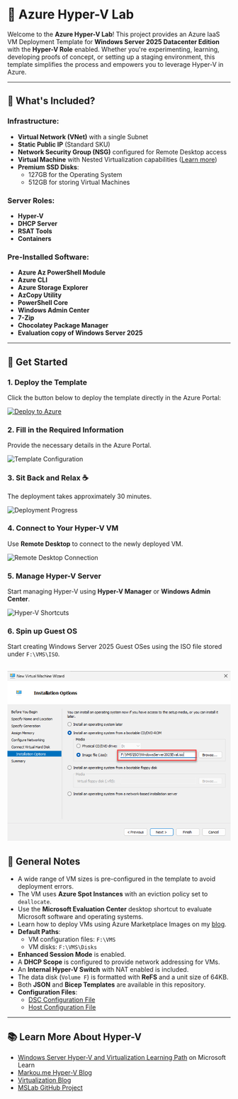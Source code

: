 # 🚀 Azure Hyper-V Lab

Welcome to the **Azure Hyper-V Lab**! This project provides an Azure IaaS VM Deployment Template for **Windows Server 2025 Datacenter Edition** with the **Hyper-V Role** enabled. Whether you're experimenting, learning, developing proofs of concept, or setting up a staging environment, this template simplifies the process and empowers you to leverage Hyper-V in Azure.

---

## 🌟 What's Included?

### Infrastructure:
- **Virtual Network (VNet)** with a single Subnet
- **Static Public IP** (Standard SKU)
- **Network Security Group (NSG)** configured for Remote Desktop access
- **Virtual Machine** with Nested Virtualization capabilities ([Learn more](https://www.markou.me))
- **Premium SSD Disks**:
  - 127GB for the Operating System
  - 512GB for storing Virtual Machines

### Server Roles:
- **Hyper-V**
- **DHCP Server**
- **RSAT Tools**
- **Containers**

### Pre-Installed Software:
- **Azure Az PowerShell Module**
- **Azure CLI**
- **Azure Storage Explorer**
- **AzCopy Utility**
- **PowerShell Core**
- **Windows Admin Center**
- **7-Zip**
- **Chocolatey Package Manager**
- **Evaluation copy of Windows Server 2025**

---

## 🚀 Get Started

### 1. Deploy the Template
Click the button below to deploy the template directly in the Azure Portal:

[![Deploy to Azure](https://aka.ms/deploytoazurebutton)](https://portal.azure.com/#create/Microsoft.Template/uri/https%3A%2F%2Fraw.githubusercontent.com%2Fgeorge-markou%2FAzure-Hyper-V-Lab%2Fmain%2Fmain.json)

### 2. Fill in the Required Information
Provide the necessary details in the Azure Portal.

![Template Configuration](./images/template.png)

### 3. Sit Back and Relax ☕
The deployment takes approximately 30 minutes.

![Deployment Progress](./images/deployment.png)

### 4. Connect to Your Hyper-V VM
Use **Remote Desktop** to connect to the newly deployed VM.

![Remote Desktop Connection](./images/connection.png)

### 5. Manage Hyper-V Server
Start managing Hyper-V using **Hyper-V Manager** or **Windows Admin Center**.

![Hyper-V Shortcuts](./images/shortcuts.png)

### 6. Spin up Guest OS
Start creating Windows Server 2025 Guest OSes using the ISO file stored under `F:\VMS\ISO`.

![Windows Server 2025 Evaluation ISO](./images/iso.png)
---

## 📝 General Notes

- A wide range of VM sizes is pre-configured in the template to avoid deployment errors.
- The VM uses **Azure Spot Instances** with an eviction policy set to `deallocate`.
- Use the **Microsoft Evaluation Center** desktop shortcut to evaluate Microsoft software and operating systems.
- Learn how to deploy VMs using Azure Marketplace Images on my [blog](https://www.markou.me/2022/03/use-azure-marketplace-images-to-deploy-virtual-machines-on-azure-stack-hci/).
- **Default Paths**:
  - VM configuration files: `F:\VMS`
  - VM disks: `F:\VMS\Disks`
- **Enhanced Session Mode** is enabled.
- A **DHCP Scope** is configured to provide network addressing for VMs.
- An **Internal Hyper-V Switch** with NAT enabled is included.
- The data disk (`Volume F`) is formatted with **ReFS** and a unit size of 64KB.
- Both **JSON** and **Bicep Templates** are available in this repository.
- **Configuration Files**:
  - [DSC Configuration File](dsc/DSCInstallWindowsFeatures.ps1)
  - [Host Configuration File](/HostConfig.ps1)

---

## 📚 Learn More About Hyper-V

- [Windows Server Hyper-V and Virtualization Learning Path](https://docs.microsoft.com/en-us/learn/paths/windows-server-hyper-v-virtualization/) on Microsoft Learn
- [Markou.me Hyper-V Blog](https://www.markou.me/category/hyper-v/)
- [Virtualization Blog](https://techcommunity.microsoft.com/t5/virtualization/bg-p/Virtualization)
- [MSLab GitHub Project](https://github.com/microsoft/MSLab)

